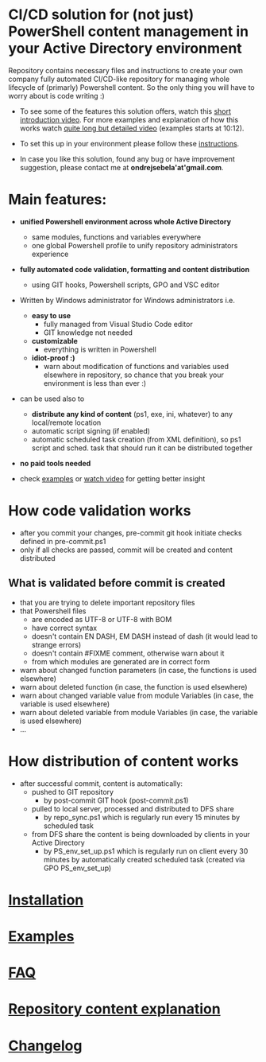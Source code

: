 # CI/CD solution for (not just) PowerShell content management in your Active Directory environment
Repository contains necessary files and instructions to create your own company fully automated CI/CD-like repository for managing whole lifecycle of (primarly) Powershell content. So the only thing you will have to worry about is code writing :)

- To see some of the features this solution offers, watch this [short introduction video](https://youtu.be/-xSJXbmOgyk). For more examples and explanation of how this works watch [quite long but detailed video](https://youtu.be/R3wjRT0zuOk) (examples starts at 10:12).

- To set this up in your environment please follow these [instructions](https://github.com/ztrhgf/Powershell_CICD_repository/blob/master/1.%20HOW%20TO%20-%20INITIAL%20CONFIGURATION.md).

- In case you like this solution, found any bug or have improvement suggestion, please contact me at **ondrejsebela'at'gmail.com**.


# Main features:
- **unified Powershell environment across whole Active Directory**
  - same modules, functions and variables everywhere
  - one global Powershell profile to unify repository administrators experience
- **fully automated code validation, formatting and content distribution**
  - using GIT hooks, Powershell scripts, GPO and VSC editor
- Written by Windows administrator for Windows administrators i.e. 
  - **easy to use**
    - fully managed from Visual Studio Code editor
    - GIT knowledge not needed
  - **customizable**
    - everything is written in Powershell
  - **idiot-proof :)**
    - warn about modification of functions and variables used elsewhere in repository, so chance that you break your environment is less than ever :)
- can be used also to 
  - **distribute any kind of content** (ps1, exe, ini, whatever) to any local/remote location
  - automatic script signing (if enabled)
  - automatic scheduled task creation (from XML definition), so ps1 script and sched. task that should run it can be distributed together
- **no paid tools needed**

- check [examples](https://github.com/ztrhgf/Powershell_CICD_repository/blob/master/2.%20HOW%20TO%20USE%20-%20EXAMPLES.md) or [watch video](https://youtu.be/R3wjRT0zuOk?t=612) for getting better insight
  
# How code validation works
- after you commit your changes, pre-commit git hook initiate checks defined in pre-commit.ps1
- only if all checks are passed, commit will be created and content distributed

## What is validated before commit is created
- that you are trying to delete important repository files
- that Powershell files 
  - are encoded as UTF-8 or UTF-8 with BOM
  - have correct syntax
  - doesn't contain EN DASH, EM DASH instead of dash (it would lead to strange errors)
  - doesn't contain #FIXME comment, otherwise warn about it
  - from which modules are generated are in correct form
- warn about changed function parameters (in case, the functions is used elsewhere)
- warn about deleted function (in case, the function is used elsewhere)
- warn about changed variable value from module Variables (in case, the variable is used elsewhere)
- warn about deleted variable from module Variables (in case, the variable is used elsewhere)
- ...


# How distribution of content works
- after successful commit, content is automatically:
  - pushed to GIT repository
    - by post-commit GIT hook (post-commit.ps1)
  - pulled to local server, processed and distributed to DFS share
    - by repo_sync.ps1 which is regularly run every 15 minutes by scheduled task
  - from DFS share the content is being downloaded by clients in your Active Directory
    - by PS_env_set_up.ps1 which is regularly run on client every 30 minutes by automatically created scheduled task (created via GPO PS_env_set_up)
  

# [Installation](https://github.com/ztrhgf/Powershell_CICD_repository/blob/master/1.%20HOW%20TO%20-%20INITIAL%20CONFIGURATION.md)
# [Examples](https://github.com/ztrhgf/Powershell_CICD_repository/blob/master/2.%20HOW%20TO%20USE%20-%20EXAMPLES.md)
# [FAQ](https://github.com/ztrhgf/Powershell_CICD_repository/blob/master/FAQ.md)
# [Repository content explanation](https://github.com/ztrhgf/Powershell_CICD_repository/blob/master/3.%20SIMPLIFIED%20EXPLANATION%20OF%20HOW%20IT%20WORKS.md)
# [Changelog](https://github.com/ztrhgf/Powershell_CICD_repository/blob/master/CHANGELOG.md)
